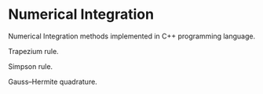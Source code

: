 # Numerical Integration

Numerical Integration methods implemented in C++ programming language.

Trapezium rule.

Simpson rule.

Gauss–Hermite quadrature.
